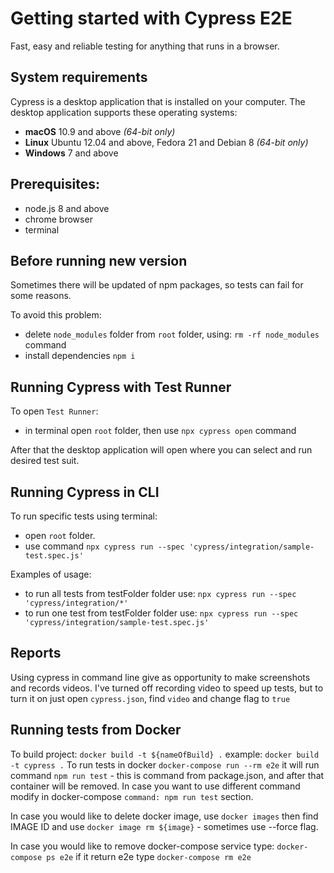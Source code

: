 # Getting started with Cypress E2E
Fast, easy and reliable testing for anything that runs in a browser.

## System requirements
Cypress is a desktop application that is installed on your computer. The desktop application supports these operating systems:

-   **macOS**  10.9 and above  _(64-bit only)_
-   **Linux**  Ubuntu 12.04 and above, Fedora 21 and Debian 8  _(64-bit only)_
-   **Windows**  7 and above

## Prerequisites:

- node.js 8 and above
- chrome browser
- terminal

## Before running new version
Sometimes there will be updated of npm packages, so tests can fail for some reasons. 

To avoid this problem:
- delete `node_modules` folder from `root` folder, using: `rm -rf node_modules` command
- install dependencies `npm i`

## Running Cypress with Test Runner
 
To open `Test Runner`:
- in terminal open `root` folder, then use `npx cypress open` command

After that the desktop application will open where you can select and run desired test suit. 

## Running Cypress in CLI 

To run specific tests using terminal:
- open `root` folder. 
- use command `npx cypress run --spec 'cypress/integration/sample-test.spec.js'`

Examples of usage: 
- to run all tests from testFolder folder use: `npx cypress run --spec 'cypress/integration/*'`
- to run one test from testFolder folder use: `npx cypress run --spec 'cypress/integration/sample-test.spec.js'`

## Reports

Using cypress in command line give as opportunity to make screenshots and records videos. I've turned off recording video to speed up tests, but to turn it on just open `cypress.json`, find `video` and change flag to `true`

## Running tests from Docker

To build project: `docker build -t ${nameOfBuild} .` example: `docker build -t cypress .`
To run tests in docker `docker-compose run --rm e2e` it will run command `npm run test` - this is command from package.json, and after that container will be removed. In case you want to use different command modify in docker-compose `command: npm run test` section.  

In case you would like to delete docker image, use `docker images` then find IMAGE ID and use `docker image rm ${image}` - sometimes use --force flag.

In case you would like to remove docker-compose service type: `docker-compose ps e2e` if it return e2e type `docker-compose rm e2e` 